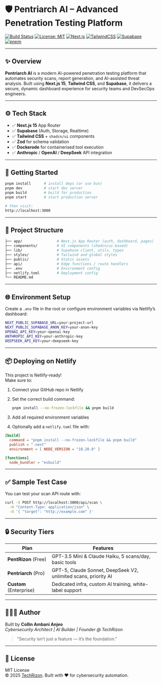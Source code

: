 # 🛡️ Pentriarch AI – Advanced Penetration Testing Platform

[![Build Status](https://img.shields.io/badge/build-passing-brightgreen)](https://github.com/your-org/pentriarch-ai/actions)
[![License: MIT](https://img.shields.io/badge/license-MIT-blue.svg)](LICENSE)
[![Next.js](https://img.shields.io/badge/Next.js-15.3.4-black?logo=next.js)](https://nextjs.org)
[![TailwindCSS](https://img.shields.io/badge/TailwindCSS-3.4.17-blue?logo=tailwindcss)](https://tailwindcss.com/)
[![Supabase](https://img.shields.io/badge/Supabase-2.50.0-3ECF8E?logo=supabase)](https://supabase.com)
[![pnpm](https://img.shields.io/badge/Package_Manager-pnpm-yellow?logo=pnpm)](https://pnpm.io)

---

## ✨ Overview

**Pentriarch AI** is a modern AI-powered penetration testing platform that automates security scans, report generation, and AI-assisted threat analysis. Built using **Next.js 15**, **Tailwind CSS**, and **Supabase**, it delivers a secure, dynamic dashboard experience for security teams and DevSecOps engineers.

---

## ⚙️ Tech Stack

- ✅ **Next.js 15** App Router
- ✅ **Supabase** (Auth, Storage, Realtime)
- ✅ **Tailwind CSS** + `shadcn/ui` components
- ✅ **Zod** for schema validation
- ✅ **Dockerode** for containerised tool execution
- ✅ **Anthropic** / **OpenAI** / **DeepSeek** API integration

---

## 🚀 Getting Started

```bash
pnpm install      # install deps (or use bun)
pnpm dev          # start dev server
pnpm build        # build for production
pnpm start        # start production server

# then visit:
http://localhost:3000
```

---

## 📂 Project Structure

```bash
├── app/                # Next.js App Router (auth, dashboard, pages)
├── components/         # UI components (shadcn/ui-based)
├── lib/                # Supabase client, utils, types
├── styles/             # Tailwind and global styles
├── public/             # Static assets
├── api/                # Edge functions / route handlers
├── .env                # Environment config
├── netlify.toml        # Deployment config
└── README.md
```

---

## 🌐 Environment Setup

Create a `.env` file in the root or configure environment variables via Netlify’s dashboard:

```bash
NEXT_PUBLIC_SUPABASE_URL=your-project-url
NEXT_PUBLIC_SUPABASE_ANON_KEY=your-anon-key
OPENAI_API_KEY=your-openai-key
ANTHROPIC_API_KEY=your-anthropic-key
DEEPSEEK_API_KEY=your-deepseek-key
```

---

## 📦 Deploying on Netlify

This project is Netlify-ready!  
Make sure to:

1. Connect your GitHub repo in Netlify
2. Set the correct build command:

   ```bash
   pnpm install --no-frozen-lockfile && pnpm build
   ```

3. Add all required environment variables
4. Optionally add a `netlify.toml` file with:

```toml
[build]
  command = "pnpm install --no-frozen-lockfile && pnpm build"
  publish = ".next"
  environment = { NODE_VERSION = "18.20.8" }

[functions]
  node_bundler = "esbuild"
```

---

## ✅ Sample Test Case

You can test your scan API route with:

```bash
curl -X POST http://localhost:3000/api/scan \
  -H "Content-Type: application/json" \
  -d '{ "target": "http://example.com" }'
```

---

## 🔒 Security Tiers

| Plan       | Features                                                                 |
|------------|--------------------------------------------------------------------------|
| **PentRizon** (Free) | GPT-3.5 Mini & Claude Haiku, 5 scans/day, basic tools             |
| **Pentriarch** (Pro) | GPT-5, Claude Sonnet, DeepSeek V2, unlimited scans, priority AI |
| **Custom** (Enterprise) | Dedicated infra, custom AI training, white-label support       |

---

## 👨🏾‍💻 Author

Built by **Collin Ambani Anjeo**  
_Cybersecurity Architect | AI Builder | Founder @ TechRizon_

> "Security isn’t just a feature — it’s the foundation."

---

## 📄 License

MIT License  
© 2025 [TechRizon](https://tech-rizon.com). Built with ❤️ for cybersecurity automation.

